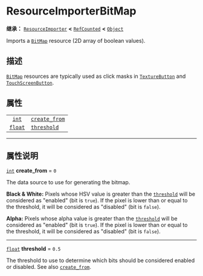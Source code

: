 <!-- ⚠ 请勿编辑本文件 ⚠ -->
<!-- 本文档使用脚本从 WeDot 引擎源码仓库生成。 -->
<!-- 生成脚本：https://github.com/WeDot-Engine/WeDot/tree/master/doc/tools/make_md.py； -->
<!-- 原文件：https://github.com/WeDot-Engine/WeDot/tree/master/doc/classes/ResourceImporterBitMap.xml。 -->

<div id="_class_resourceimporterbitmap"></div>

# ResourceImporterBitMap

**继承：** [`ResourceImporter`](class_resourceimporter.md) **<** [`RefCounted`](class_refcounted.md) **<** [`Object`](class_object.md)

Imports a [`BitMap`](class_bitmap.md) resource (2D array of boolean values).

## 描述

[`BitMap`](class_bitmap.md) resources are typically used as click masks in [`TextureButton`](class_texturebutton.md) and [`TouchScreenButton`](class_touchscreenbutton.md).

## 属性

|||
|:-:|:--|
| [`int`](class_int.md)     | [`create_from`](class_resourceimporterbitmap.md#class_resourceimporterbitmap_property_create_from) | ``0``   |
| [`float`](class_float.md) | [`threshold`](class_resourceimporterbitmap.md#class_resourceimporterbitmap_property_threshold)     | ``0.5`` |

<!-- rst-class:: classref-section-separator -->

---

## 属性说明

<div id="_class_resourceimporterbitmap_property_create_from"></div>

[`int`](class_int.md) **create_from** = ``0`` <div id="class_resourceimporterbitmap_property_create_from"></div>

The data source to use for generating the bitmap.

 **Black & White:** Pixels whose HSV value is greater than the [`threshold`](class_resourceimporterbitmap.md#class_resourceimporterbitmap_property_threshold) will be considered as "enabled" (bit is `true`). If the pixel is lower than or equal to the threshold, it will be considered as "disabled" (bit is `false`).

 **Alpha:** Pixels whose alpha value is greater than the [`threshold`](class_resourceimporterbitmap.md#class_resourceimporterbitmap_property_threshold) will be considered as "enabled" (bit is `true`). If the pixel is lower than or equal to the threshold, it will be considered as "disabled" (bit is `false`).

<!-- rst-class:: classref-item-separator -->

---

<div id="_class_resourceimporterbitmap_property_threshold"></div>

[`float`](class_float.md) **threshold** = ``0.5`` <div id="class_resourceimporterbitmap_property_threshold"></div>

The threshold to use to determine which bits should be considered enabled or disabled. See also [`create_from`](class_resourceimporterbitmap.md#class_resourceimporterbitmap_property_create_from).

[^virtual]: 本方法通常需要用户覆盖才能生效。
[^const]: 本方法无副作用，不会修改该实例的任何成员变量。
[^vararg]: 本方法除了能接受在此处描述的参数外，还能够继续接受任意数量的参数。
[^constructor]: 本方法用于构造某个类型。
[^static]: 调用本方法无需实例，可直接使用类名进行调用。
[^operator]: 本方法描述的是使用本类型作为左操作数的有效运算符。
[^bitfield]: 这个值是由下列位标志构成位掩码的整数。
[^void]: 无返回值。
